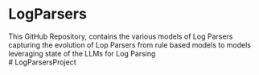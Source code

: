 # LogParsers
This GitHub Repository, contains the various models of Log Parsers capturing the evolution of Lop Parsers from rule based models to models leveraging state of the LLMs for Log Parsing  
#   L o g P a r s e r s P r o j e c t  
 